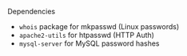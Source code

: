Dependencies

- `whois` package for mkpasswd (Linux passwords)
- `apache2-utils` for htpasswd (HTTP Auth)
- `mysql-server` for MySQL password hashes
